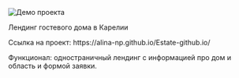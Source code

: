 <img src="https://i.ibb.co/2gjjHcb/Screenshot-20231227-151013.png" alt="Демо проекта">
<p>Лендинг гостевого дома в Карелии</p>
<p>Ссылка на проект: https://alina-np.github.io/Estate-github.io/ </p>
<p>Функционал: одностраничный лендинг с информацией про дом и область и формой заявки.</p>
